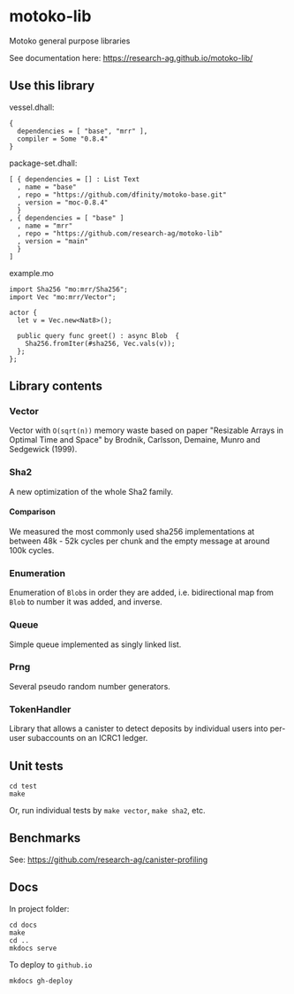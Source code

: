 # motoko-lib
Motoko general purpose libraries

See documentation here: https://research-ag.github.io/motoko-lib/

## Use this library

vessel.dhall:
```
{
  dependencies = [ "base", "mrr" ],
  compiler = Some "0.8.4"
}
```

package-set.dhall:
```
[ { dependencies = [] : List Text
  , name = "base"
  , repo = "https://github.com/dfinity/motoko-base.git"
  , version = "moc-0.8.4"
  }
, { dependencies = [ "base" ]
  , name = "mrr"
  , repo = "https://github.com/research-ag/motoko-lib"
  , version = "main"
  }
]
```

example.mo
```
import Sha256 "mo:mrr/Sha256";
import Vec "mo:mrr/Vector";

actor {
  let v = Vec.new<Nat8>();

  public query func greet() : async Blob  {
    Sha256.fromIter(#sha256, Vec.vals(v));
  };
};
```

## Library contents
### Vector

Vector with `O(sqrt(n))` memory waste based on paper "Resizable Arrays in Optimal Time and Space" by Brodnik, Carlsson, Demaine, Munro and Sedgewick (1999).

### Sha2

A new optimization of the whole Sha2 family.


#### Comparison

We measured the most commonly used sha256 implementations at between 48k - 52k cycles per chunk and the empty message at around 100k cycles.

### Enumeration

Enumeration of `Blob`s in order they are added, i.e. bidirectional map from `Blob` to number it was added, and inverse.

### Queue

Simple queue implemented as singly linked list.

### Prng

Several pseudo random number generators.


### TokenHandler

Library that allows a canister to detect deposits by individual users into per-user subaccounts on an ICRC1 ledger.

## Unit tests

```
cd test
make
```

Or, run individual tests by `make vector`, `make sha2`, etc.

## Benchmarks

See: https://github.com/research-ag/canister-profiling

## Docs

In project folder:
```
cd docs
make
cd ..
mkdocs serve
```

To deploy to `github.io`
```
mkdocs gh-deploy
```
